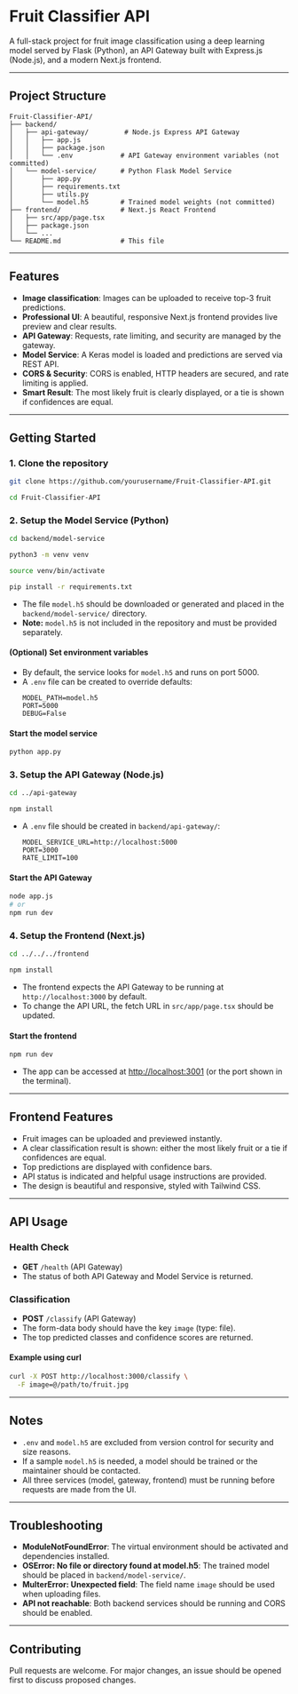 # Fruit Classifier API

A full-stack project for fruit image classification using a deep learning model served by Flask (Python), an API Gateway built with Express.js (Node.js), and a modern Next.js frontend.

---

## Project Structure

```
Fruit-Classifier-API/
├── backend/
│   ├── api-gateway/         # Node.js Express API Gateway
│   │   ├── app.js
│   │   ├── package.json
│   │   └── .env            # API Gateway environment variables (not committed)
│   └── model-service/      # Python Flask Model Service
│       ├── app.py
│       ├── requirements.txt
│       ├── utils.py
│       └── model.h5        # Trained model weights (not committed)
├── frontend/               # Next.js React Frontend
│   ├── src/app/page.tsx
│   ├── package.json
│   └── ...
└── README.md               # This file
```

---

## Features
- **Image classification**: Images can be uploaded to receive top-3 fruit predictions.
- **Professional UI**: A beautiful, responsive Next.js frontend provides live preview and clear results.
- **API Gateway**: Requests, rate limiting, and security are managed by the gateway.
- **Model Service**: A Keras model is loaded and predictions are served via REST API.
- **CORS & Security**: CORS is enabled, HTTP headers are secured, and rate limiting is applied.
- **Smart Result**: The most likely fruit is clearly displayed, or a tie is shown if confidences are equal.

---

## Getting Started

### 1. Clone the repository
```sh
git clone https://github.com/yourusername/Fruit-Classifier-API.git
```
```sh
cd Fruit-Classifier-API
```

### 2. Setup the Model Service (Python)
```sh
cd backend/model-service
```
```sh
python3 -m venv venv
```
```sh
source venv/bin/activate
```
```sh
pip install -r requirements.txt
```
- The file `model.h5` should be downloaded or generated and placed in the `backend/model-service/` directory.
- **Note:** `model.h5` is not included in the repository and must be provided separately.

#### (Optional) Set environment variables
- By default, the service looks for `model.h5` and runs on port 5000.
- A `.env` file can be created to override defaults:
  ```env
  MODEL_PATH=model.h5
  PORT=5000
  DEBUG=False
  ```

#### Start the model service
```sh
python app.py
```

### 3. Setup the API Gateway (Node.js)
```sh
cd ../api-gateway
```
```sh
npm install
```
- A `.env` file should be created in `backend/api-gateway/`:
  ```env
  MODEL_SERVICE_URL=http://localhost:5000
  PORT=3000
  RATE_LIMIT=100
  ```

#### Start the API Gateway
```sh
node app.js
# or
npm run dev
```

### 4. Setup the Frontend (Next.js)
```sh
cd ../../../frontend
```
```sh
npm install
```
- The frontend expects the API Gateway to be running at `http://localhost:3000` by default.
- To change the API URL, the fetch URL in `src/app/page.tsx` should be updated.

#### Start the frontend
```sh
npm run dev
```
- The app can be accessed at [http://localhost:3001](http://localhost:3001) (or the port shown in the terminal).

---

## Frontend Features
- Fruit images can be uploaded and previewed instantly.
- A clear classification result is shown: either the most likely fruit or a tie if confidences are equal.
- Top predictions are displayed with confidence bars.
- API status is indicated and helpful usage instructions are provided.
- The design is beautiful and responsive, styled with Tailwind CSS.

---

## API Usage

### Health Check
- **GET** `/health` (API Gateway)
- The status of both API Gateway and Model Service is returned.

### Classification
- **POST** `/classify` (API Gateway)
- The form-data body should have the key `image` (type: file).
- The top predicted classes and confidence scores are returned.

#### Example using curl
```sh
curl -X POST http://localhost:3000/classify \
  -F image=@/path/to/fruit.jpg
```

---

## Notes
- `.env` and `model.h5` are excluded from version control for security and size reasons.
- If a sample `model.h5` is needed, a model should be trained or the maintainer should be contacted.
- All three services (model, gateway, frontend) must be running before requests are made from the UI.

---

## Troubleshooting
- **ModuleNotFoundError**: The virtual environment should be activated and dependencies installed.
- **OSError: No file or directory found at model.h5**: The trained model should be placed in `backend/model-service/`.
- **MulterError: Unexpected field**: The field name `image` should be used when uploading files.
- **API not reachable**: Both backend services should be running and CORS should be enabled.

---

## Contributing
Pull requests are welcome. For major changes, an issue should be opened first to discuss proposed changes.